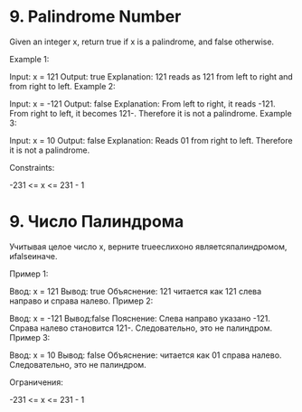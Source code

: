 # 9. Palindrome Number
Given an integer x, return true if x is a palindrome, and false otherwise. 

Example 1:

Input: x = 121
Output: true
Explanation: 121 reads as 121 from left to right and from right to left.
Example 2:

Input: x = -121
Output: false
Explanation: From left to right, it reads -121. From right to left, it becomes 121-. Therefore it is not a palindrome.
Example 3:

Input: x = 10
Output: false
Explanation: Reads 01 from right to left. Therefore it is not a palindrome.
 
Constraints:

-231 <= x <= 231 - 1

# 9. Число Палиндрома

Учитывая целое число x, верните trueеслиxоно являетсяпалиндромом, иfalseиначе.

Пример 1:

Ввод: x = 121
Вывод: true
Объяснение: 121 читается как 121 слева направо и справа налево.
Пример 2:

Ввод: x = -121 
Вывод:false 
Пояснение: Слева направо указано -121. Справа налево становится 121-. Следовательно, это не палиндром.
Пример 3:

Ввод: x = 10
Вывод: false
Объяснение: читается как 01 справа налево. Следовательно, это не палиндром. 

Ограничения:

-231 <= x <= 231 - 1
